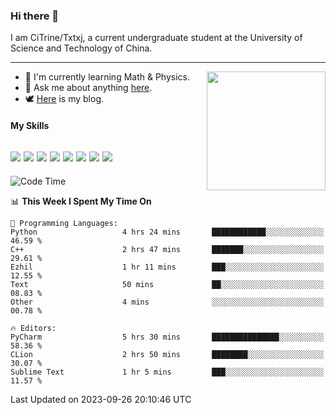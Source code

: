 ### Hi there 👋

I am CiTrine/Txtxj, a current undergraduate student at the University of Science and Technology of China.

---

<img align="right" height="190" src="http://github-profile-summary-cards.vercel.app/api/cards/stats?username=txtxj&theme=vue">

- 🌱 I'm currently learning Math & Physics.
- 💬 Ask me about anything [here](https://github.com/txtxj/txtxj/issues).
- 🕊️ [Here](https://txtxj.top) is my blog.

#### My Skills

![](https://img.shields.io/badge/C%23-239120?logo=csharp&logoColor=fff)
![](https://img.shields.io/badge/Unity-000000?logo=unity&logoColor=fff)
![](https://img.shields.io/badge/Python-3e74a2?logo=python&logoColor=fff)
![](https://img.shields.io/badge/C++-65318e?logo=cplusplus&logoColor=fff)
![](https://img.shields.io/badge/C-5654a2?logo=c&logoColor=fff)
![](https://img.shields.io/badge/Blender-f5792a?logo=blender&logoColor=fff)
![](https://img.shields.io/badge/MS%20SQL-cc2927?logo=microsoftsqlserver&logoColor=fff)
![](https://img.shields.io/badge/My%20SQL-4479a1?logo=mysql&logoColor=fff)
---

<!--START_SECTION:waka-->
![Code Time](http://img.shields.io/badge/Code%20Time-1%2C411%20hrs%206%20mins-blue)

📊 **This Week I Spent My Time On** 

```text
💬 Programming Languages: 
Python                   4 hrs 24 mins       ████████████░░░░░░░░░░░░░   46.59 % 
C++                      2 hrs 47 mins       ███████░░░░░░░░░░░░░░░░░░   29.61 % 
Ezhil                    1 hr 11 mins        ███░░░░░░░░░░░░░░░░░░░░░░   12.55 % 
Text                     50 mins             ██░░░░░░░░░░░░░░░░░░░░░░░   08.83 % 
Other                    4 mins              ░░░░░░░░░░░░░░░░░░░░░░░░░   00.78 % 

🔥 Editors: 
PyCharm                  5 hrs 30 mins       ███████████████░░░░░░░░░░   58.36 % 
CLion                    2 hrs 50 mins       ████████░░░░░░░░░░░░░░░░░   30.07 % 
Sublime Text             1 hr 5 mins         ███░░░░░░░░░░░░░░░░░░░░░░   11.57 % 
```


 Last Updated on 2023-09-26 20:10:46 UTC
<!--END_SECTION:waka-->
